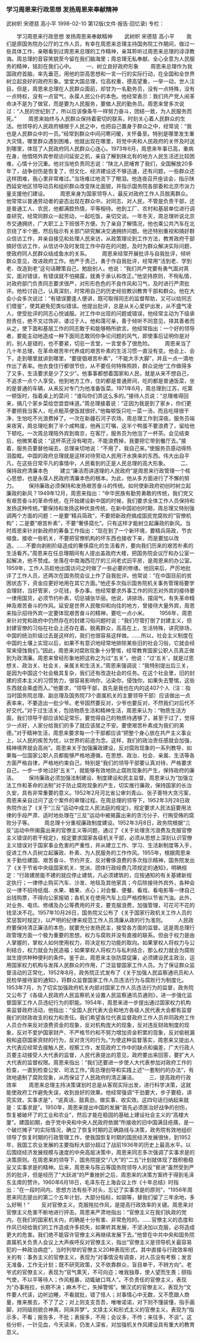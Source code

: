 ### 学习周恩来行政思想  发扬周恩来奉献精神
武树帜  宋德慈  高小平
1998-02-10
第12版(文件·报告·回忆录)
专栏：

　　学习周恩来行政思想  发扬周恩来奉献精神
　　武树帜  宋德慈  高小平
　　我们是原国务院办公厅的工作人员，有幸在周恩来总理主持国务院工作期间，做过一些具体工作，亲眼看到过周恩来总理的工作精神，亲耳聆听过周恩来总理的谆谆教诲。周总理的音容笑貌至今留在我们脑海里；周总理无私奉献、全心全意为人民服务的精神，铭刻在我们心中。
　　一、树立良好政府形象
　　周恩来总理作为我国政府首脑，率先垂范，用他的崇高思想和一言一行的实际行动，在全国和全世界树立起良好的政府形象。堂堂大国总理，位高权重，德高望重，一举一动，世人注目。但是，周恩来总理在人民群众面前，却甘为一名勤务员，没有一点特殊，没有一点特权，没有一点官气，永葆人民公仆的本色。他经常表示：我们共产党人闹革命决不是为了做官，而是要为人民服务，要做人民的勤务员。周恩来曾多次说过：“人民的世纪到了，所以应该像条牛一样努力奋斗，团结一致，为人民服务而死。”
　　周恩来始终与人民群众保持着密切的联系，时刻关心着人民群众的生活。他领导的人民政府植根于人民之中，也把自己置身于群众之中，经常说：“我也是人民群众中的一员。”经常到群众中间问寒问暖，关怀备至。特别是哪里发生重大灾情，哪里群众遇到困难，他就出现在哪里，将党中央和人民政府的关怀及时送到哪里，体现了人民政府同人民群众心连心。1973年6月，周恩来年事已高，重病在身，他借陪外宾参观访问延安之机，亲自了解到陕北有的地方人民生活还比较困难，心情十分沉重。他对当地负责同志说：“陕北人民哺育了我们，全国解放20多年了，战争创伤是恢复了，但文化、经济建设还不够迅速，还有问题，一些群众还这样困难，我心里非常难过。”当场难过地流下了眼泪。他连夜召开座谈会，指示陕西延安地区领导动员和组织群众改变陕北面貌，并指示国务院各部委和北京市派力量支援他们建设。
　　周恩来身为国家领导人，最反对政府工作人员脱离群众。他常常以普通劳动者的姿态出现在群众中。对同志、对人民，不管是负责干部，还是普通工人、农民，他都满腔热情，平等相待。他到工厂、农村和基层单位进行调查研究，经常同群众一起劳动，一起吃饭，亲切交谈。一年冬天，周总理听说北京市交通拥挤，广大职工上下班很不方便。为了亲自了解情况，他也乘公共汽车在北京绕了半个圈，然后指示有关部门研究解决交通拥挤问题。他还特别重视和搞好群众信访工作，并亲自接见和处理人民来访，从政策理论到工作方法，教育政府干部搞好信访工作，从信访中及时发现工作中存在的问题，及时为群众解决实际问题，使政府同人民群众结成鱼水的关系。
　　周恩来经常开展批评与自我批评，倾听群众意见，改进政府工作。他严于责己，勇于作自我批评，经常用“活到老、学到老、改造到老”这句话鞭策自己，勉励别人。他说：“我们共产党要有勇气面对真实，面对错误，有错误就不怕揭露，就勇于承认和改正。”他坚持原则，不徇私情，对政府部门负责同志要求很严，对形形色色的不良作风和习气，及时进行严肃批评。他检讨自己，认真深刻，时常用自己的历史经验教训教育干部和群众。他在大会小会多次说过：“有错误要逢人便讲，既可取得同志的监督帮助，又可以给同志们借鉴”，使其避免犯类似错误。他提出批评，总是从关心爱护出发，从不盛气凌人，使受批评的同志心悦诚服。对工作中出现的问题或错误，他经常主动为下级承担责任，绝不文过饰非，诿过于人。他和蔼可亲，善于倾听不同意见，择其善者而从之，使下面和基层工作的同志敢于和能够畅所欲言。他经常指出：一个好的领导者，要能主动地造成一种下面同志敢同你争论问题的风气，即使事后证明你是对的，别人是错的，也不要紧，切忌一言堂，一言堂多了很危险。
　　周恩来当了几十年总理，在革命艰苦年代养成的艰苦朴素的生活习惯一直没有变。他会上、会下，走到哪里就讲到哪里，“要提倡艰苦朴素”，“不能大手大脚”，并且一点一滴地作出了表率。他衣食住行都很节俭，从不要任何特殊照顾，群众说他“工作做得多了又多，生活要求是少了又少”。他事事都想着国家和人民，就是从来不想自己，不追求一点个人享受。他到地方工作，住的都是普通房间，吃的都是普通饭菜，坐的是普通的车辆，从来反对专门为他准备饭菜。1971年6月，周总理到江苏，吃第一顿饭时，指着桌上的菜问：“谁叫你们弄这么多的。”接待人员说：“总理难得回来，搞几个家乡菜给您尝尝味道。”周总理接着说：“正因为我是到了家乡，你们更不要把我当客人，吃点粗茶便饭就很好。”他每顿饭只吃一菜一汤，而且吃得很干净，生怕吃不光浪费掉了。一次在新疆石河子农场，周总理工作到深夜。服务员端来夜宵，周总理吃剩了半个咸鸭蛋，他再三叮嘱，这半个鸭蛋不要浪费了，留给他下顿吃。一次周总理陪外宾到南京，在客厅，服务员为他泡了一杯茶。会见结束后，他微笑着说：“这杯茶还没有喝完，不能浪费掉，我要把它带到餐厅去。”接着，服务员要替他端去，总理亲切地说：“不用了，我自己来。”使服务员感动得热泪盈眶。中国的政府总理就是这样对待劳动人民用汗水换来的东西。伟大出自平凡，在这些日常平凡的事情中，人民看到的正是人民总理的高大形象。
　　二、保持政府清廉本色
　　建立“廉洁而讲道理的人民政府”是周恩来行政管理一个核心思想，也是永葆人民政府清廉本色的根本。为此，他从多方面进行了不懈的努力。
　　保持廉政必须保持和发扬艰苦奋斗的传统。如何使新政府初创时树立起廉政的新风？1949年12月，周恩来指出：“中华民族有勤劳勇敢的传统，我们党又有艰苦奋斗的革命传统，在开始建设新中国的时候，我们要求全体工作人员保持和发扬这种传统。”要保持和发扬这种优良传统，在新中国初创时期，周总理又特别强调两个方面的问题：一是要“精兵简政”，不要把新政府搞成国民党腐败的“官僚机构”；二是要“艰苦朴素”，不要“奢侈腐化”。只有这样才能树立起廉政的新风。当时周恩来针对新政府的筹备工作指出：“现在到了一个新环境，要精兵简政，节衣缩食。接收一些机关，不要把官僚机构的坏东西也接收下来，而是要加以改造。……不要向剥削阶级造成的奢侈腐化的生活看齐，要向我们历来的艰苦朴素的生活看齐。”周恩来在任总理期间有人提出盖政府大楼，把国务院会议厅和办公室一起解决，他不赞成。坐落在中南海西花厅的三间老式旧平房，是周恩来的办公室。1959年，工作人员趁他出国访问之时做了一些必要的修缮。他回来后，严厉地批评了工作人员，还两次在国务院会议上作了自我批评。他常说：“在中国目前的贫困状态下，资金应更好地用在其它方面。”他还多次指示国务院机关事务管理局要学会理财，当好管家，少花钱，多办事。他经常要求外事工作的同志对外宾的接待要一律用国货，必须节约朴素，切忌铺张华丽。他说，讲排场，摆阔气，有失革命精神及艰苦奋斗的作风。延安是世界人民敬仰和向往的地方，曾接待大量外宾，周恩来指示招待外宾一定要体现艰苦奋斗的精神，要吃一点小米。
　　1956年，周恩来针对党和政府中仍然存在的封建习俗问题时说：“我们尽管打倒了封建主义，但封建官僚的习俗在社会上还存在着。脱离群众，高高在上，生活特殊，讲究排场，中国的统治阶级过去是这样的，我们也很容易这样做。……所以，社会主义制度在中国的土壤上实现以后，如果不有意识地经常地排除某些旧的社会习俗，它就会经常来侵蚀我们。”因此，周恩来对腐败现象十分警惕，经常教育国家公职人员真正做到为政清廉。周恩来曾经形象地把这称之为过“五关”。他说：“过‘五关’，就是过思想关、政治关、社会关、亲属关和生活关。”周恩来强调说：“我特别提出后三关，是因为中国这个社会极其复杂，我们还有改造社会的任务。在这个社会里，旧的封建的资本主义的习惯势力，很容易影响你，沾染你，侵蚀你，如果失去警惕，这些东西就会乘虚而入。”他要求，“领导干部，首先是我也在内的这407个人（注：指当时国务院总理、副总理及国务院73个直属机关的主要领导干部）应该做出一点表率来，不要造出一批少爷。老爷固然要反对，少爷也要反对，不然我们对后代不好交代。”对于过生活关，包括物质生活和精神生活，周恩来认为：“物质生活方面，我们领导干部应该知足常乐，要觉得自己的物质待遇够了，甚至于过了，觉得少一点好，人家分给我们的多了就应该居之不安。要使艰苦朴素成为我们的美德。”对于精神生活，周恩来要求每一个干部都应该“把整个身心放在共产主义事业上，以人民的疾苦为忧，以世界的前途为念。这样，我们的政治责任感就会加强，精神境界就会高尚”。周恩来关于加强廉政建设，反对腐败现象的一系列教导，如果每一位国家公职人员都能够严格地遵循，在思想、政治、社会、亲属、生活等各方面严格自律，严格地约束自己，特别是“我们的领导干部要认真对待，严格要求自己，一步一步地过好‘五关’”，就能够有效地防止腐败现象的产生，保持政府的廉洁。
　　保持廉政必须加强法制建设、制度建设和民主监督。周恩来认为“加强立法工作和革命的法制”对于防止腐败现象的产生，切实推行廉政，保持国家的长治久安，具有非常重要的意义。1952年2月河北省公审刘青山、张子善特大贪污案，周恩来亲自过问了这个案件的审理过程。在周总理的领导下，1952年3月28日政务院作出了《关于“三反”运动中成立人民法庭的规定》，规定要求人民法庭要用法律的手段严肃、适时地处理在“三反”运动中被揭露出来的贪污分子、行贿受贿的腐败分子等。
　　周总理十分重视廉政制度建设。1952年3月8日，政务院根据“三反”运动中所揭露出来的官僚主义等问题，通过了《关于处理贪污浪费及克服官僚主义错误的若干规定》，规定要求国家各级机关干部，必须从思想上深刻认识官僚主义错误对于国家事业危害的严重性，并从建立工作、学习、生活新制度等入手，促进工作人员树立起廉政、朴素、为人民服务的工作作风。1955年，根据周恩来关于勤俭建国、艰苦奋斗、节约开支、反对奢侈浪费的多次指示精神，国务院发出了《关于节省中央级国家机关、党派、团体行政经费几项规定的通知》，明确规定：“行政建房能不建的就应停止建筑，凡必须建筑的，应按通知的有关基建新规定执行；一律停止购买汽车、沙发、地毯及其他家具；今后除接待外宾外，各种会议一律不招待纸烟、水果、糖果、点心；对会餐、便餐、看戏、看电影等一律自己出钱购票，不得向公家报销；各机关在使用汽车上应严格控制以节省汽油。此外，对业务、电讯、修缮及办公等费用的开支，要克服浪费，加强管理，可花可不花的钱坚决不花。1957年10月26日，国务院又公布了《关于国家行政机关工作人员的奖惩暂时规定》，以严明的纪律来规范工作人员清廉从政的行为准则。
　　人民政府要保持清正廉洁的本色，就要充分发扬民主，接受各方面的监督。这是周总理行政管理方面一个极为重要的思想。权力与腐败并没有直接的联系。但由于权力是由人掌握的，掌权人如何使用权力，将决定权力功能的取向。如果掌权人将权力与公利结合，权力就会为民造福；如果掌权人将权力与私利结合，那么权力就会为腐败滋生提供种种便利的条件。鉴于此，周恩来主张防腐促廉，必须建设民主政治，运用国家权力机构与发挥人民群众的作用，广泛监督国家工作人员。为了保证群众监督活动的正常化，1952年8月，政务院正式发布了《关于加强人民监察通讯员和人民检举接待室的通知》，将群众监督国家工作人员违法行为与腐败行为制度化。1953年7月，为了切实加强政府机关内部对国家工作人员违法行为的监督，政务院又公布了《各级人民政府人民监察机关设置人民监察通讯员通则》，进一步强化监督国家工作人员违纪行为的职能。1954年，周恩来进一步提出通过国家权力机构来监督政府活动，他指出：“全国人民代表大会和地方各级人民代表大会都有监督我们的财政收支的权力和责任。我们希望各位代表监督政府工作人员并同政府工作人员合作来反对浪费资金的现象，反对机构庞大的现象，反对违反财政制度的现象，反对不爱护国家财产、不严格节约和不努力增加资金积累的现象，反对偷税漏税和盗窃国家资财的行为，反对贪污的行为。”为使这种监督落实，周恩来又提出人大代表应经常去接触人民，视察工作，发现政府工作中的缺点和偏差，广大行政人员要主动接受人大代表的监督，人民代表提出的意见，政府要出来回答，要扩大人大代表的监督权限。周恩来指出：“我们还要进一步使人大代表参加对政府工作的检查，一直到检查公安、司法工作。”周总理创导和实践上述“一套制约的办法”，有效地遏制了腐败现象，从而保证了人民政府的清正廉洁。
　　三、提高政府行政效率
　　周恩来总理主持决策谋划时总是从客观实际出发，进行科学决策，这就能使政府工作避免失误，收到良好的效果。他经常强调“干劲要大，步子要稳，讲究实效，实事求是”，“说真话，鼓真劲，做实事，收实效。这四句话归纳起来就是：实事求是”。1950年，周恩来提出中国的发展“首先必须医治好战争的创伤，恢复被破坏了的工业和农业”，然后才能在稳固的基础上建设社会主义的“高楼大厦”。建国初期，由于党中央和中央人民政府依据“所接收的旧中国满目疮痍，是一个破烂摊子”的实际情况，确立了恢复时期的正确路线与决策，政务院有效地组织领导了恢复时期的行政管理工作，使我国恢复时期的国民经济发展很快，到1952年，我国工农业发展的主要指标大部分超过了战前1936年的历史上最高水平。以后围绕经济发展规模与速度的中央高层决策中，周恩来同志多次强调了实事求是的决策原则。在周恩来的领导下，国务院提交“八大”的“二五”计划就体现了既积极稳妥又实事求是的精神。后来，周恩来与陈云等国务院领导人的反“冒进”虽然受到严厉的批评，但是经历了“大跃进”的严重挫折之后，周恩来的决策方案终于得到毛泽东主席的赞许。1960年6月18日，毛泽东在上海会议上作《十年总结》时指出：“在一段时间内，思想方法有些不对头，忘记了实事求是的原则”，“1956年周恩来同志提出的第二个五年计划，大部分指标，如钢等，替我们留了三年余地，多么好啊！”
　　反对官僚主义，克服拖拉作风，是提高行政效率的关键。周恩来对官僚主义危害不断地进行抨击。周恩来严肃地指出：“官僚主义在我们执政的党内，在我们的国家机关内，的确是十分有害、非常危险的。……官僚主义的态度和作风已经给我们的工作造成许多损失，如果听其发展，不坚决加以克服，必将造成更大的危害。我们绝不能容许官僚主义再继续发展下去。”他曾在中共中央和国务院直属机关负责人会议上大声疾呼反对官僚主义，指出“官僚主义是领导机关最容易犯的一种政治病症”，当时列举的官僚主义20种表现形式，其中直接与行政效率相关的有：事务主义的官僚主义，表现为“对事情没有调查，对人员没有考察；发言无准备，工作无计划；既不研究政策，又不依靠群众，盲目单干，不辨方向”。老爷式的官僚主义，表现为“官气熏天，不可向迩；唯我独尊，使人望而生畏；颐指气使，不以平等待人；作风粗暴，动辄破口骂人”。不负责任的官僚主义，表现为“办事拖拉，长期不决；麻木不仁，失掉警惕”。懒汉式的官僚主义，表现为“文件要人代读，边听边睡，不看就批，错了怪人；对事情心中无数，又不愿跟人商量，推来推去，不了了之；对上则支支吾吾，唯唯诺诺，对下则不懂装懂，指手画脚，对同级则貌合神离，同床异梦”。文牍主义和形式主义的官僚主义，表现为“指示多，不看；报告多，不批；表报多，不用；会议多，不传；来往多，不谈”。这些分析，一针见血，今天读来，仍发人深省，对加强机关作风建设具有重大的教育意义。
